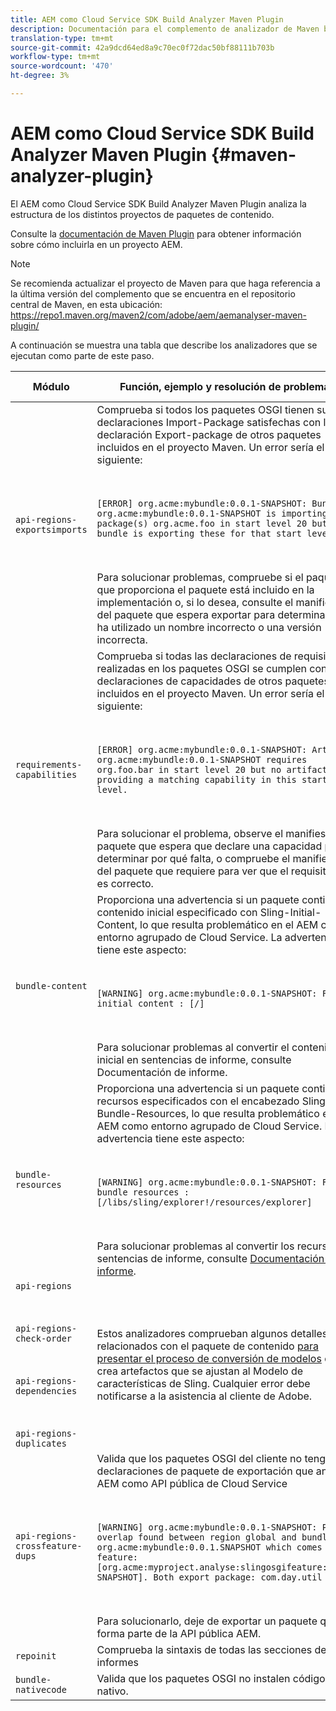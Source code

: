 ```yaml
---
title: AEM como Cloud Service SDK Build Analyzer Maven Plugin
description: Documentación para el complemento de analizador de Maven build local
translation-type: tm+mt
source-git-commit: 42a9dcd64ed8a9c70ec0f72dac50bf88111b703b
workflow-type: tm+mt
source-wordcount: '470'
ht-degree: 3%

---
```



# AEM como Cloud Service SDK Build Analyzer Maven Plugin {#maven-analyzer-plugin}

El AEM como Cloud Service SDK Build Analyzer Maven Plugin analiza la estructura de los distintos proyectos de paquetes de contenido.

Consulte la [documentación de Maven Plugin](https://github.com/adobe/aemanalyser-maven-plugin/blob/main/aemanalyser-maven-plugin/README.md) para obtener información sobre cómo incluirla en un proyecto AEM.

>[!NOTE]
>
>Se recomienda actualizar el proyecto de Maven para que haga referencia a la última versión del complemento que se encuentra en el repositorio central de Maven, en esta ubicación: https://repo1.maven.org/maven2/com/adobe/aem/aemanalyser-maven-plugin/

A continuación se muestra una tabla que describe los analizadores que se ejecutan como parte de este paso. <!-- Note that some are executed in the local SDK, while others are only executed during the Cloud Manager pipeline deployment. -->

| Módulo | Función, ejemplo y resolución de problemas | SDK local | Cloud Manager |
|---|---|---|---|
| `api-regions-exportsimports` | Comprueba si todos los paquetes OSGI tienen sus declaraciones Import-Package satisfechas con la declaración Export-package de otros paquetes incluidos en el proyecto Maven. Un error sería el siguiente: <p> </p> `[ERROR] org.acme:mybundle:0.0.1-SNAPSHOT: Bundle org.acme:mybundle:0.0.1-SNAPSHOT is importing package(s) org.acme.foo in start level 20 but no bundle is exporting these for that start level.`<p> </p>Para solucionar problemas, compruebe si el paquete que proporciona el paquete está incluido en la implementación o, si lo desea, consulte el manifiesto del paquete que espera exportar para determinar si se ha utilizado un nombre incorrecto o una versión incorrecta. | Sí | Sí |
| `requirements-capabilities` | Comprueba si todas las declaraciones de requisitos realizadas en los paquetes OSGI se cumplen con las declaraciones de capacidades de otros paquetes incluidos en el proyecto Maven. Un error sería el siguiente: <p> </p> `[ERROR] org.acme:mybundle:0.0.1-SNAPSHOT: Artifact org.acme:mybundle:0.0.1-SNAPSHOT requires org.foo.bar in start level 20 but no artifact is providing a matching capability in this start level.`<p> </p> Para solucionar el problema, observe el manifiesto del paquete que espera que declare una capacidad para determinar por qué falta, o compruebe el manifiesto del paquete que requiere para ver que el requisito en él es correcto. | Sí | Sí |
| `bundle-content` | Proporciona una advertencia si un paquete contiene contenido inicial especificado con Sling-Initial-Content, lo que resulta problemático en el AEM como entorno agrupado de Cloud Service. La advertencia tiene este aspecto: <p> </p> `[WARNING] org.acme:mybundle:0.0.1-SNAPSHOT: Found initial content : [/]` <p> </p>Para solucionar problemas al convertir el contenido inicial en sentencias de informe, consulte Documentación de informe. | Sí | Sí |
| `bundle-resources` | Proporciona una advertencia si un paquete contiene recursos especificados con el encabezado Sling-Bundle-Resources, lo que resulta problemático en el AEM como entorno agrupado de Cloud Service. La advertencia tiene este aspecto:<p> </p> `[WARNING] org.acme:mybundle:0.0.1-SNAPSHOT: Found bundle resources : [/libs/sling/explorer!/resources/explorer]`<p> </p> Para solucionar problemas al convertir los recursos en sentencias de informe, consulte [Documentación de informe](https://experienceleague.adobe.com/docs/experience-manager-cloud-service/implementing/developing/aem-project-content-package-structure.html?lang=en#repo-init). | Sí | Sí |
| `api-regions`<p> </p>`api-regions-check-order`<p> </p>`api-regions-dependencies`<p> </p>`api-regions-duplicates` | Estos analizadores comprueban algunos detalles relacionados con el paquete de contenido [para presentar el proceso de conversión de modelos](https://experienceleague.adobe.com/docs/experience-manager-cloud-service/implementing/deploying/overview.html?lang=en#deploying) que crea artefactos que se ajustan al Modelo de características de Sling. Cualquier error debe notificarse a la asistencia al cliente de Adobe. | Sí | Sí |
| `api-regions-crossfeature-dups` | Valida que los paquetes OSGI del cliente no tengan declaraciones de paquete de exportación que anulen AEM como API pública de Cloud Service<p> </p>`[WARNING] org.acme:mybundle:0.0.1-SNAPSHOT: Package overlap found between region global and bundle org.acme:mybundle:0.0.1.SNAPSHOT which comes from feature: [org.acme:myproject.analyse:slingosgifeature:0.0.1-SNAPSHOT]. Both export package: com.day.util`<p> </p>Para solucionarlo, deje de exportar un paquete que forma parte de la API pública AEM. | Sí | Sí |
| `repoinit` | Comprueba la sintaxis de todas las secciones de informes | Sí | Sí |
| `bundle-nativecode` | Valida que los paquetes OSGI no instalen código nativo. | Sí | Sí |